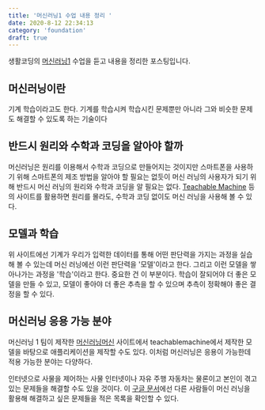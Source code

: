 ```yaml
---
title: '머신러닝1 수업 내용 정리 '
date: 2020-8-12 22:34:13
category: 'foundation'
draft: true
---
```


생활코딩의 [머신러닝1](https://opentutorials.org/module/4916) 수업을 듣고 내용을 정리한 포스팅입니다.

## 머신러닝이란

기계 학습이라고도 한다. 기계를 학습시켜 학습시킨 문제뿐만 아니라 그와 비슷한 문제도 해결할 수 있도록 하는 기술이다

## 반드시 원리와 수학과 코딩을 알아야 할까

머신러닝은 원리를 이용해서 수학과 코딩으로 만들어지는 것이지만 스마트폰을 사용하기 위해 스마트폰의 제조 방법을 알아야 할 필요는 없듯이 머신 러닝의 사용자가 되기 위해 반드시 머신 러닝의 원리와 수학과 코딩을 알 필요는 없다. [Teachable Machine](https://teachablemachine.withgoogle.com/) 등의 사이트를 활용하면 원리를 몰라도, 수학과 코딩 없이도 머신 러닝을 사용해 볼 수 있다.

## 모델과 학습

위 사이트에선 기계가 우리가 입력한 데이터를 통해 어떤 판단력을 가지는 과정을 실습해 볼 수 있는데 머신 러닝에선 이런 판단력을 '모델'이라고 한다. 그리고 이런 모델을 쌓아나가는 과정을 '학습'이라고 한다. 중요한 건 이 부분이다. 학습이 잘되어야 더 좋은 모델을 만들 수 있고, 모델이 좋아야 더 좋은 추측을 할 수 있으며 추측이 정확해야 좋은 결정을 할 수 있다.

## 머신러닝 응용 가능 분야

머신러닝 1 팀이 제작한 [머신러닝머신](https://ml-app.yah.ac/) 사이트에서 teachablemachine에서 제작한 모델을 바탕으로 애플리케이션을 제작할 수도 있다. 이처럼 머신러닝은 응용이 가능한데 적용 가능한 분야는 다양하다.

인터넷으로 사물을 제어하는 사물 인터넷이나 자유 주행 자동차는 물론이고 본인이 겪고 있는 문제들을 해결할 수도 있을 것이다. 이 [구글 문서](https://docs.google.com/spreadsheets/d/1mdCb-xRYBAsAOeiC7miyQgcMqVzCpg_67OmfdGRvVAY/edit#gid=1139916340)에선 다른 사람들이 머신 러닝을 활용해 해결하고 싶은 문제들을 적은 목록을 확인할 수 있다.
